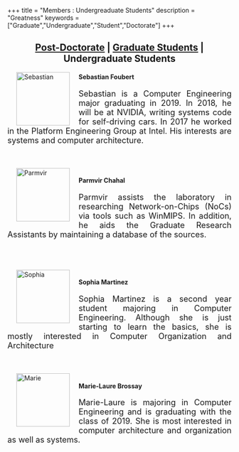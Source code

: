 +++
title = "Members : Undergreaduate Students"
description = "Greatness"
keywords = ["Graduate","Undergraduate","Student","Doctorate"]
+++

## <center> [Post-Doctorate](/pgrad/) | [Graduate Students](/grad/) | **Undergraduate Students** </center>

<!--[](/img/People/Sebastian.jpg)-->
<img src="/img/People/Sebastian.jpg" hspace="20" vspace="0" border="0" alt="Sebastian" style="float: left; width: 120px;"/>

#### Sebastian Foubert
<p style="text-align: justify; font-size:18px;">
Sebastian is a Computer Engineering major graduating in 2019. In 2018, he will be at NVIDIA, writing systems code for self-driving cars. In 2017 he worked in the Platform Engineering Group at Intel. His interests are systems and computer architecture.
</p>

<br>
<br>
<img src="/img/People/Parmvir.jpg" hspace="20" vspace="0" border="0" alt="Parmvir" style="float: left; width: 120px;"/>

#### Parmvir Chahal
<p style="text-align: justify; font-size:18px;">
Parmvir assists the laboratory in researching Network-on-Chips (NoCs) via tools such as WinMIPS. In addition, he aids the Graduate Research Assistants by maintaining a database of the sources.
</p>

<br>
<br>
<br>
<img src="/img/People/sophia.jpg" hspace="20" vspace="0" border="0" alt="Sophia" style="float: left; width: 120px;"/>

#### Sophia Martinez
<p style="text-align: justify; font-size:18px;">
Sophia Martinez is a second year student majoring in Computer Engineering. Although she is just starting to learn the basics, she is mostly interested in Computer Organization and Architecture
</p>

<br>
<br>
<img src="/img/People/marie.jpg" hspace="20" vspace="0" border="0" alt="Marie" style="float: left; width: 120px;"/>

#### Marie-Laure Brossay
<p style="text-align: justify; font-size:18px;">
Marie-Laure is majoring in Computer Engineering and is graduating with the class of 2019. She is most interested in computer architecture and organization as well as systems.
</p>

<br>
<br> 
